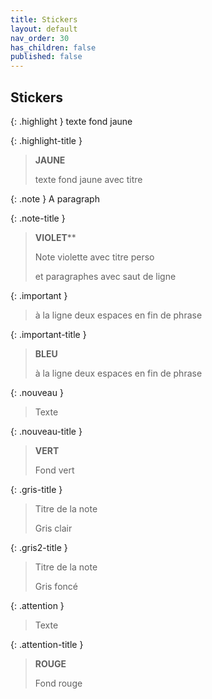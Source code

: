 ```yaml
---
title: Stickers
layout: default
nav_order: 30
has_children: false
published: false
---
```


## Stickers

{: .highlight }
texte fond jaune

{: .highlight-title }
> **JAUNE**
>
> texte fond jaune avec titre

{: .note }
A paragraph

{: .note-title }
> **VIOLET****
>
> Note violette avec titre perso
>
> et  paragraphes avec saut de ligne

{: .important }
> à la ligne deux espaces en fin de phrase

{: .important-title }
> **BLEU**  
>
> à la ligne deux espaces en fin de phrase


{: .nouveau }
> Texte

{: .nouveau-title }
> **VERT**
>
> Fond vert

{: .gris-title }
> Titre de la note
>
> Gris clair

{: .gris2-title }
> Titre de la note
>
> Gris foncé


{: .attention }
> Texte

{: .attention-title }
> **ROUGE**
>
> Fond rouge